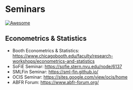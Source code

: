 # Seminars
[![Awesome](https://awesome.re/badge.svg)](https://awesome.re)

## Econometrics & Statistics
- Booth Econometrics & Statistics: https://www.chicagobooth.edu/faculty/research-workshops/econometrics-and-statistics
- SoFiE Seminar: https://sofie.stern.nyu.edu/node/6137
- SMLFin Seminar: https://sml-fin.github.io/
- OCIS Seminar: https://sites.google.com/view/ocis/home
- ABFR Forum: https://www.abfr-forum.org/
